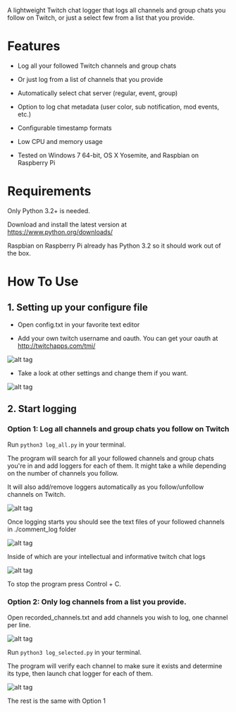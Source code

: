 A lightweight Twitch chat logger that logs all channels and group chats you follow on Twitch, or just a select few from a list that you provide.

# Features

* Log all your followed Twitch channels and group chats

* Or just log from a list of channels that you provide

* Automatically select chat server (regular, event, group)

* Option to log chat metadata (user color, sub notification, mod events, etc.)

* Configurable timestamp formats

* Low CPU and memory usage

* Tested on Windows 7 64-bit, OS X Yosemite, and Raspbian on Raspberry Pi

# Requirements

Only Python 3.2+ is needed.

Download and install the latest version at https://www.python.org/downloads/

Raspbian on Raspberry Pi already has Python 3.2 so it should work out of the box.

# How To Use

## 1. Setting up your configure file

* Open config.txt in your favorite text editor

* Add your own twitch username and oauth. You can get your oauth at http://twitchapps.com/tmi/

![alt tag](http://i.imgur.com/467b7sb.png)

* Take a look at other settings and change them if you want.

![alt tag](http://i.imgur.com/o76oDfk.png)

## 2. Start logging

### Option 1: Log all channels and group chats you follow on Twitch

Run `python3 log_all.py` in your terminal.

The program will search for all your followed channels and group chats you're in and add loggers for each of them. It might take a while depending on the number of channels you follow.

It will also add/remove loggers automatically as you follow/unfollow channels on Twitch.

![alt tag](http://i.imgur.com/Z3jmhEC.png)

Once logging starts you should see the text files of your followed channels in ./comment_log folder

![alt tag](http://i.imgur.com/GLzM6nk.png)

Inside of which are your intellectual and informative twitch chat logs

![alt tag](http://i.imgur.com/GGHD6O6.png)

To stop the program press Control + C.

### Option 2: Only log channels from a list you provide.

Open recorded_channels.txt and add channels you wish to log, one channel per line.

![alt tag](http://i.imgur.com/vzkTpgQ.png)

Run `python3 log_selected.py` in your terminal.

The program will verify each channel to make sure it exists and determine its type, then launch chat logger for each of them.

![alt tag](http://i.imgur.com/GVF9u7M.png)

The rest is the same with Option 1
